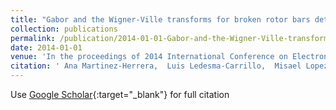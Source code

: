 ```yaml
---
title: "Gabor and the Wigner-Ville transforms for broken rotor bars detection in induction motors"
collection: publications
permalink: /publication/2014-01-01-Gabor-and-the-Wigner-Ville-transforms-for-broken-rotor-bars-detection-in-induction-motors
date: 2014-01-01
venue: 'In the proceedings of 2014 International Conference on Electronics, Communications and Computers (CONIELECOMP)'
citation: ' Ana Martinez-Herrera,  Luis Ledesma-Carrillo,  Misael Lopez-Ramirez,  Sebastian Salazar-Colores,  Eduardo Cabal-Yepez,  Arturo Garcia-Perez, &quot;Gabor and the Wigner-Ville transforms for broken rotor bars detection in induction motors.&quot; In the proceedings of 2014 International Conference on Electronics, Communications and Computers (CONIELECOMP), 2014.'
---
```

Use [Google Scholar](https://scholar.google.com/scholar?q=Gabor+and+the+Wigner+Ville+transforms+for+broken+rotor+bars+detection+in+induction+motors){:target="_blank"} for full citation